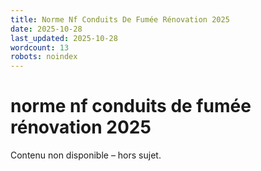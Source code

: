 ```yaml
---
title: Norme Nf Conduits De Fumée Rénovation 2025
date: 2025-10-28
last_updated: 2025-10-28
wordcount: 13
robots: noindex
---
```


# norme nf conduits de fumée rénovation 2025

Contenu non disponible – hors sujet.